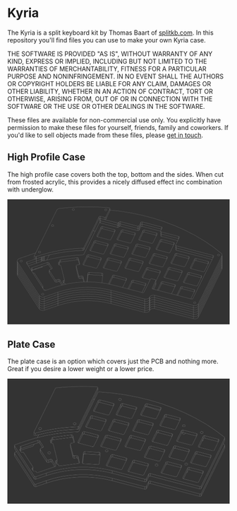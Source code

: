 # Kyria

The Kyria is a split keyboard kit by Thomas Baart of [splitkb.com](https://splitkb.com). In this repository you'll find files you can use to make your own Kyria case.

THE SOFTWARE IS PROVIDED "AS IS", WITHOUT WARRANTY OF ANY KIND, EXPRESS OR IMPLIED, INCLUDING BUT NOT LIMITED TO THE WARRANTIES OF MERCHANTABILITY, FITNESS FOR A PARTICULAR PURPOSE AND NONINFRINGEMENT. IN NO EVENT SHALL THE AUTHORS OR COPYRIGHT HOLDERS BE LIABLE FOR ANY CLAIM, DAMAGES OR OTHER LIABILITY, WHETHER IN AN ACTION OF CONTRACT, TORT OR OTHERWISE, ARISING FROM, OUT OF OR IN CONNECTION WITH THE SOFTWARE OR THE USE OR OTHER DEALINGS IN THE SOFTWARE.

These files are available for non-commercial use only. You explicitly have permission to make these files for yourself, friends, family and coworkers. If you'd like to sell objects made from these files, please [get in touch](mailto:support@splitkb.com?subject=Kyria%20case%20licensing).

## High Profile Case

The high profile case covers both the top, bottom and the sides. When cut from frosted acrylic, this provides a nicely diffused effect inc combination with underglow.

![High Profile Case](./High%20Profile%20Case/High%20Profile%20Case.png)

## Plate Case

The plate case is an option which covers just the PCB and nothing more. Great if you desire a lower weight or a lower price.

![Plate Case](./Plate%20Case/Plate%20Case.png)

